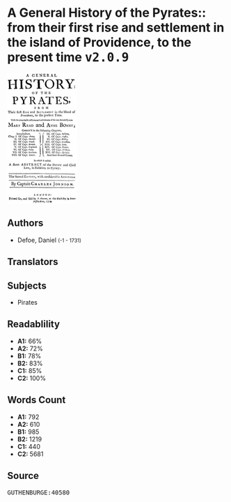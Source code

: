 # A General History of the Pyrates:: from their first rise and settlement in the island of Providence, to the present time <kbd>v2.0.9</kbd>

![](./cover.medium.jpg "")

## Authors


 - Defoe, Daniel <small>(-1 - 1731)</small>

## Translators



## Subjects


 - Pirates

## Readablility


 - **A1:** 66%
 - **A2:** 72%
 - **B1:** 78%
 - **B2:** 83%
 - **C1:** 85%
 - **C2:** 100%

## Words Count


 - **A1:** 792
 - **A2:** 610
 - **B1:** 985
 - **B2:** 1219
 - **C1:** 440
 - **C2:** 5681

## Source


<kbd>GUTHENBURGE:40580</kbd>
